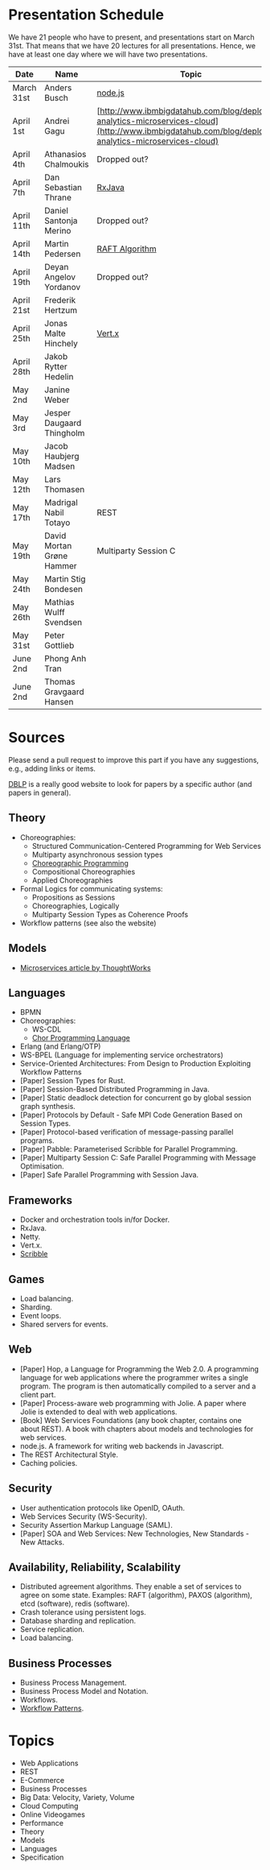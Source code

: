 # Presentation Schedule

We have 21 people who have to present, and presentations start on March 31st.
That means that we have 20 lectures for all presentations. Hence, we have at least
one day where we will have two presentations.


|        Date | Name                      | Topic |
| ----------- | ------------------------- | ----- |
|  March 31st | Anders Busch              | [node.js](http://nodejs.org) |
|   April 1st | Andrei Gagu               | [http://www.ibmbigdatahub.com/blog/deploying-analytics-microservices-cloud](http://www.ibmbigdatahub.com/blog/deploying-analytics-microservices-cloud)      |
|   April 4th | Athanasios Chalmoukis     | Dropped out?      |
|   April 7th | Dan Sebastian Thrane      | [RxJava](http://reactivex.io/)      |
|  April 11th | Daniel Santonja Merino    | Dropped out?      |
|  April 14th | Martin Pedersen           | [RAFT Algorithm](https://raft.github.io/) |
|  April 19th | Deyan Angelov Yordanov    | Dropped out?      |
|  April 21st | Frederik Hertzum          |       |
|  April 25th | Jonas Malte Hinchely      | [Vert.x](http://www.vertx.io) |
|  April 28th | Jakob Rytter Hedelin      |       |
|     May 2nd | Janine Weber              |       |
|     May 3rd | Jesper Daugaard Thingholm |       |
|    May 10th | Jacob Haubjerg Madsen     |       |
|    May 12th | Lars Thomasen             |       |
|    May 17th | Madrigal Nabil Totayo     | REST  |
|    May 19th | David Mortan Grøne Hammer | Multiparty Session C |
|    May 24th | Martin Stig Bondesen      |       |
|    May 26th | Mathias Wulff Svendsen    |       |
|    May 31st | Peter Gottlieb            |       |
|    June 2nd | Phong Anh Tran            |       |
|    June 2nd | Thomas Gravgaard Hansen   |       |

# Sources

Please send a pull request to improve this part if you have any suggestions, e.g., adding links or items.

[DBLP](http://dblp.uni-trier.de/) is a really good website to look for
papers by a specific author (and papers in general).

## Theory

- Choreographies:
  * Structured Communication-Centered Programming for Web Services
  * Multiparty asynchronous session types
  * [Choreographic Programming](http://www.fabriziomontesi.com/files/choreographic_programming.pdf)
  * Compositional Choreographies
  * Applied Choreographies
- Formal Logics for communicating systems:
  * Propositions as Sessions
  * Choreographies, Logically
  * Multiparty Session Types as Coherence Proofs
- Workflow patterns (see also the website)

## Models

- [Microservices article by ThoughtWorks](http://martinfowler.com/articles/microservices.html)

## Languages

- BPMN
- Choreographies:
  * WS-CDL
  * [Chor Programming Language](http://www.chor-lang.org/)
- Erlang (and Erlang/OTP)
- WS-BPEL (Language for implementing service orchestrators)
- Service-Oriented Architectures: From Design to Production Exploiting Workflow Patterns
- [Paper] Session Types for Rust.
- [Paper] Session-Based Distributed Programming in Java.
- [Paper] Static deadlock detection for concurrent go by global session graph synthesis.
- [Paper] Protocols by Default - Safe MPI Code Generation Based on Session Types.
- [Paper] Protocol-based verification of message-passing parallel programs.
- [Paper] Pabble: Parameterised Scribble for Parallel Programming.
- [Paper] Multiparty Session C: Safe Parallel Programming with Message Optimisation.
- [Paper] Safe Parallel Programming with Session Java.

## Frameworks

- Docker and orchestration tools in/for Docker.
- RxJava.
- Netty.
- Vert.x.
- [Scribble](http://www.scribble.org/)

## Games

- Load balancing.
- Sharding.
- Event loops.
- Shared servers for events.

## Web

- [Paper] Hop, a Language for Programming the Web 2.0. A programming language for web applications where the programmer writes a single program. The program is then automatically compiled to a server and a client part.
- [Paper] Process-aware web programming with Jolie. A paper where Jolie is extended to deal with web applications.
- [Book] Web Services Foundations (any book chapter, contains one about REST). A book with chapters about models and technologies for web services.
- node.js. A framework for writing web backends in Javascript.
- The REST Architectural Style.
- Caching policies.

## Security

- User authentication protocols like OpenID, OAuth.
- Web Services Security (WS-Security).
- Security Assertion Markup Language (SAML).
- [Paper] SOA and Web Services: New Technologies, New Standards - New Attacks.

## Availability, Reliability, Scalability

- Distributed agreement algorithms. They enable a set of services to agree on some
state. Examples: RAFT (algorithm), PAXOS (algorithm), etcd (software), redis (software).
- Crash tolerance using persistent logs.
- Database sharding and replication.
- Service replication.
- Load balancing.

## Business Processes

- Business Process Management.
- Business Process Model and Notation.
- Workflows.
- [Workflow Patterns](http://www.workflowpatterns.com/).


# Topics

- Web Applications
- REST
- E-Commerce
- Business Processes
- Big Data: Velocity, Variety, Volume
- Cloud Computing
- Online Videogames
- Performance
- Theory
- Models
- Languages
- Specification
